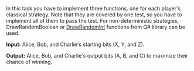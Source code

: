 In this task you have to implement three functions, one for each player's classical strategy.
Note that they are covered by one test, so you have to implement all of them to pass the test.
For non-deterministic strategies, DrawRandomBoolean or [DrawRandomInt](https://learn.microsoft.com/en-us/qsharp/api/qsharp-lang/microsoft.quantum.random/drawrandomint) functions from Q# library can be used.

**Input:**
Alice, Bob, and Charlie's starting bits (X, Y, and Z).

**Output:**
Alice, Bob, and Charlie's output bits (A, B, and C) to maximize their chance of winning.

